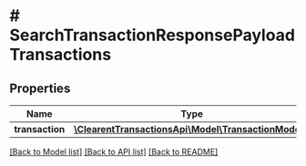 # # SearchTransactionResponsePayloadTransactions

## Properties

Name | Type | Description | Notes
------------ | ------------- | ------------- | -------------
**transaction** | [**\ClearentTransactionsApi\Model\TransactionModel[]**](TransactionModel.md) |  | [optional]

[[Back to Model list]](../../README.md#models) [[Back to API list]](../../README.md#endpoints) [[Back to README]](../../README.md)

